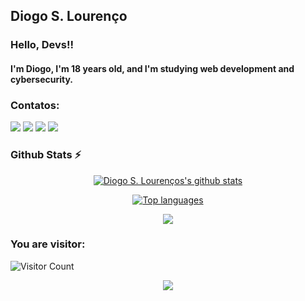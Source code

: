 ## Diogo S. Lourenço
### Hello, Devs!!
#### I'm Diogo, I'm 18 years old, and I'm studying web development and cybersecurity.

### Contatos:

<div>
<a href="http://www.youtube.com/@DiogoLourenco-kr5wl" target="_blank"><img src="https://img.shields.io/badge/YouTube-FF0000?style=for-the-badge&logo=youtube&logoColor=white" target="_blank"></a>
<a href="https://www.instagram.com/diogo.s.lourenco/" target="_blank"><img src="https://img.shields.io/badge/-Instagram-%23E4405F?style=for-the-badge&logo=instagram&logoColor=white" target="_blank"></a>
<a href="https://www.twitch.tv/gtgotinha" target="_blank"><img src="https://img.shields.io/badge/Twitch-9146FF?style=for-the-badge&logo=twitch&logoColor=white" target="_blank"></a>
<a href = "mailto:lourenco.diogo100@gmail.com"><img src="https://img.shields.io/badge/Gmail-D14836?style=for-the-badge&logo=gmail&logoColor=white" target="_blank"></a>
</div>

### Github Stats ⚡

<div align='center'>

[![Diogo S. Lourenços's github stats](https://bad-apple-github-readme.vercel.app/api?username=diogolourenco100&show_icons=true&count_private=true&line_height=20&icon_color=00b3ff&theme=radical&title_color=00b3ff)](#)


[![Top languages](https://github-readme-mwendwa.vercel.app/api/top-langs/?username=diogolourenco100&layout=compact&count_private=true&theme=radical&title_color=00b3ff)](#)

</div>

<p align="center">
  <a href="https://skillicons.dev">
    <img src="https://skillicons.dev/icons?i=html,css,js,python" />
  </a>
</p>

### You are visitor: 
![Visitor Count](https://profile-counter.glitch.me/{diogolourenco100}/count.svg)

<p align="center">
     <img src="https://capsule-render.vercel.app/api?type=waving&color=gradient&height=100&section=footer"/>
</p>
